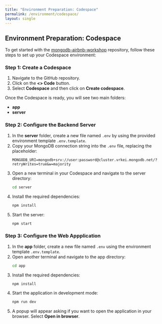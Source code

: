 ```yaml
---
title: "Environment Preparation: Codespace"
permalink: /environment/codespace/
layout: single
---
```


## Environment Preparation: Codespace

To get started with the [mongodb-airbnb-workshop](https://github.com/simonegaiera/mongodb-airbnb-workshop) repository, follow these steps to set up your Codespace environment:

### Step 1: Create a Codespace
1. Navigate to the GitHub repository.
2. Click on the **<> Code** button.
3. Select **Codespace** and then click on **Create codespace**.

Once the Codespace is ready, you will see two main folders:

- **app**
- **server**

### Step 2: Configure the Backend Server
1. In the **server** folder, create a new file named `.env` by using the provided environment template `.env.template`.
2. Copy your MongoDB connection string into the `.env` file, replacing the placeholder:
   ```
   MONGODB_URI=mongodb+srv://user:password@cluster.vrkei.mongodb.net/?retryWrites=true&w=majority
   ```
3. Open a new terminal in your Codespace and navigate to the server directory:
   ```bash
   cd server
   ```
4. Install the required dependencies:
   ```bash
   npm install
   ```
5. Start the server:
   ```bash
   npm start
   ```

### Step 3: Configure the Web Appplication
1. In the **app** folder, create a new file named `.env` using the environment template `.env.template`.
2. Open another terminal and navigate to the app directory:
   ```bash
   cd app
   ```
3. Install the required dependencies:
   ```bash
   npm install
   ```
4. Start the application in development mode:
   ```bash
   npm run dev
   ```
5. A popup will appear asking if you want to open the application in your browser. Select **Open in browser**.
